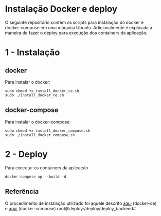 # Instalação Docker e deploy
O seguinte repositório contém os scripts para instalação do docker e docker-compose em uma máquina Ubuntu. Adicionalmente é explicada a maneira de fazer o deploy para execução dos containers da aplicação.

# 1 - Instalação

## docker
Para instalar o docker:
```
sudo chmod +x install_docker_ce.sh
sudo ./install_docker_ce.sh
```

## docker-compose
Para instalar o docker-compose:
```
sudo chmod +x install_docker_compose.sh
sudo ./install_docker_compose.sh
```

# 2 - Deploy
Para executar os containers da aplicação

```
docker-compose up --build -d
```

## Referência
O procedimento de instalação utilizado foi aquele descrito [aqui](https://docs.docker.com/install/linux/docker-ce/ubuntu/) (docker-ce) e [aqui](https://docs.docker.com/compose/install/) (docker-compose).root@deploy:/deploy/deploy_backend# 

